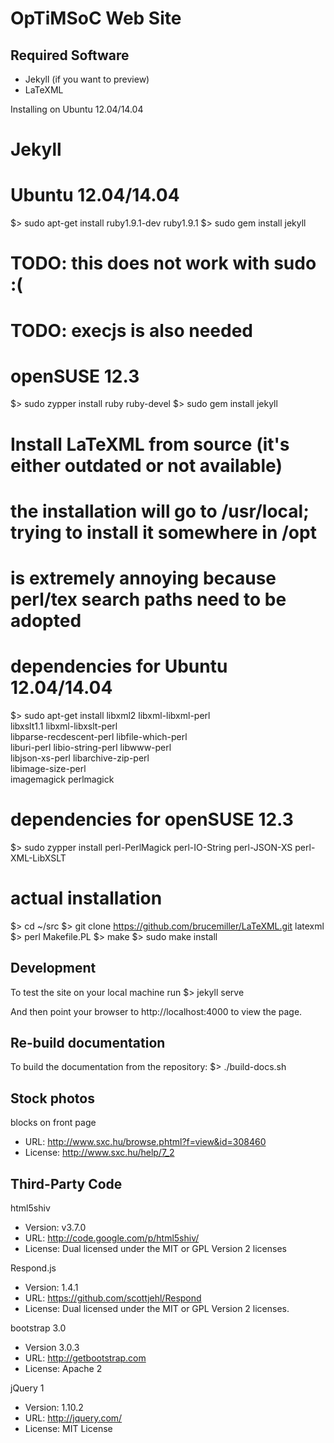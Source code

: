 OpTiMSoC Web Site
=================

Required Software
-----------------

- Jekyll (if you want to preview)
- LaTeXML

Installing on Ubuntu 12.04/14.04
# Jekyll
# Ubuntu 12.04/14.04
$> sudo apt-get install ruby1.9.1-dev ruby1.9.1
$> sudo gem install jekyll
# TODO: this does not work with sudo :(
# TODO: execjs is also needed

# openSUSE 12.3
$> sudo zypper install ruby ruby-devel
$> sudo gem install jekyll


# Install LaTeXML from source (it's either outdated or not available)
# the installation will go to /usr/local; trying to install it somewhere in /opt
# is extremely annoying because perl/tex search paths need to be adopted

# dependencies for Ubuntu 12.04/14.04
$> sudo apt-get install libxml2 libxml-libxml-perl \
      libxslt1.1 libxml-libxslt-perl  \
      libparse-recdescent-perl libfile-which-perl \
      liburi-perl libio-string-perl libwww-perl \
      libjson-xs-perl libarchive-zip-perl \
      libimage-size-perl \
      imagemagick perlmagick

# dependencies for openSUSE 12.3
$> sudo zypper install perl-PerlMagick perl-IO-String  perl-JSON-XS perl-XML-LibXSLT

# actual installation
$> cd ~/src
$> git clone https://github.com/brucemiller/LaTeXML.git latexml
$> perl Makefile.PL
$> make
$> sudo make install

Development
-----------

To test the site on your local machine run
$> jekyll serve

And then point your browser to http://localhost:4000 to view the page.

Re-build documentation
----------

To build the documentation from the repository:
$> ./build-docs.sh

Stock photos
------------

blocks on front page
- URL: http://www.sxc.hu/browse.phtml?f=view&id=308460
- License: http://www.sxc.hu/help/7_2

Third-Party Code
----------------

html5shiv
- Version: v3.7.0
- URL: http://code.google.com/p/html5shiv/
- License: Dual licensed under the MIT or GPL Version 2 licenses 

Respond.js
- Version: 1.4.1
- URL: https://github.com/scottjehl/Respond
- License: Dual licensed under the MIT or GPL Version 2 licenses. 

bootstrap 3.0
- Version 3.0.3
- URL: http://getbootstrap.com
- License: Apache 2

jQuery 1
- Version: 1.10.2
- URL: http://jquery.com/
- License: MIT License

